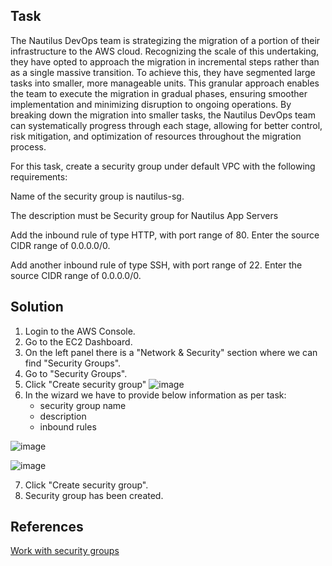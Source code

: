 ## Task

The Nautilus DevOps team is strategizing the migration of a portion of their infrastructure to the AWS cloud. Recognizing the scale of this undertaking, they have opted to approach the migration in incremental steps rather than as a single massive transition. To achieve this, they have segmented large tasks into smaller, more manageable units. This granular approach enables the team to execute the migration in gradual phases, ensuring smoother implementation and minimizing disruption to ongoing operations. By breaking down the migration into smaller tasks, the Nautilus DevOps team can systematically progress through each stage, allowing for better control, risk mitigation, and optimization of resources throughout the migration process.

For this task, create a security group under default VPC with the following requirements:

Name of the security group is nautilus-sg.

The description must be Security group for Nautilus App Servers

Add the inbound rule of type HTTP, with port range of 80. Enter the source CIDR range of 0.0.0.0/0.

Add another inbound rule of type SSH, with port range of 22. Enter the source CIDR range of 0.0.0.0/0.

## Solution

1. Login to the AWS Console.
2. Go to the EC2 Dashboard.
3. On the left panel there is a "Network & Security" section where we can find "Security Groups".
4. Go to "Security Groups".
5. Click "Create security group"
![image](https://github.com/AdamLisicki/kodekloud-engineer/assets/96197101/61c65eac-36ec-466a-a2d4-671b584baf67)
6. In the wizard we have to provide below information as per task:
   - security group name
   - description
   - inbound rules

![image](https://github.com/AdamLisicki/kodekloud-engineer/assets/96197101/c4b10a44-7ed2-4523-a720-1abe0cc10c9c)

![image](https://github.com/AdamLisicki/kodekloud-engineer/assets/96197101/75059677-8aba-4ce4-b63a-d0b40d223135)


7. Click "Create security group".
8. Security group has been created.


 
## References

[Work with security groups](https://docs.aws.amazon.com/vpc/latest/userguide/working-with-security-groups.html)
